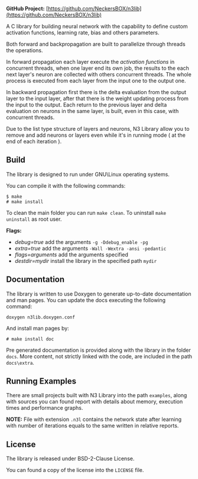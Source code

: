 **GitHub Project:** [https://github.com/NeckersBOX/n3lib](https://github.com/NeckersBOX/n3lib)

A C library for building neural network with the capability to define custom activation functions, learning rate, bias and others parameters.

Both forward and backpropagation are built to parallelize through threads the operations.

In forward propagation each layer execute the _activation functions_ in concurrent threads, when one layer end its own job, the results to the each next layer's neuron are collected with others concurrent threads. The whole process is executed from each layer from the input one to the output one.

In backward propagation first there is the delta evaluation from the output layer to the input layer, after that there is the weight updating process from the input to the output. Each return to the previous layer and delta evaluation on neurons in the same layer, is built, even in this case, with concurrent threads.

Due to the list type structure of layers and neurons, N3 Library allow you to remove and add neurons or layers even while it's in running mode ( at the end of each iteration ).

## Build
The library is designed to run under GNU\\Linux operating systems.

You can compile it with the following commands:
```
$ make
# make install
```

To clean the main folder you can run `make clean`.
To uninstall `make uninstall` as root user.

**Flags:**
* _debug=true_ add the arguments `-g -Ddebug_enable -pg`
* _extra=true_ add the arguments `-Wall -Wextra -ansi -pedantic`
* _flags=arguments_ add the arguments specified
* _destdir=mydir_ install the library in the specified path `mydir`

## Documentation

The library is written to use Doxygen to generate up-to-date documentation and man pages.
You can update the docs executing the following command:

```
doxygen n3lib.doxygen.conf
```

And install man pages by:

```
# make install doc
```

Pre generated documentation is provided along with the library in the folder `docs`.
More content, not strictly linked with the code, are included in the path `docs\extra`.

## Running Examples

There are small projects built with N3 Library into the path `examples`, along with sources you can found report with details about memory, execution times and performance graphs.

**NOTE:** File with extension `.n3l` contains the network state after learning with number of iterations equals to the same written in relative reports.

## License
The library is released under BSD-2-Clause License.

You can found a copy of the license into the `LICENSE` file.
